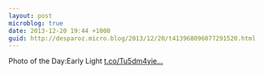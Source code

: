 ```yaml
---
layout: post
microblog: true
date: 2013-12-20 19:44 +1000
guid: http://desparoz.micro.blog/2013/12/20/t413968096077291520.html
---
```

Photo of the Day:Early Light [t.co/Tu5dm4yie...](http://t.co/Tu5dm4yie7)
